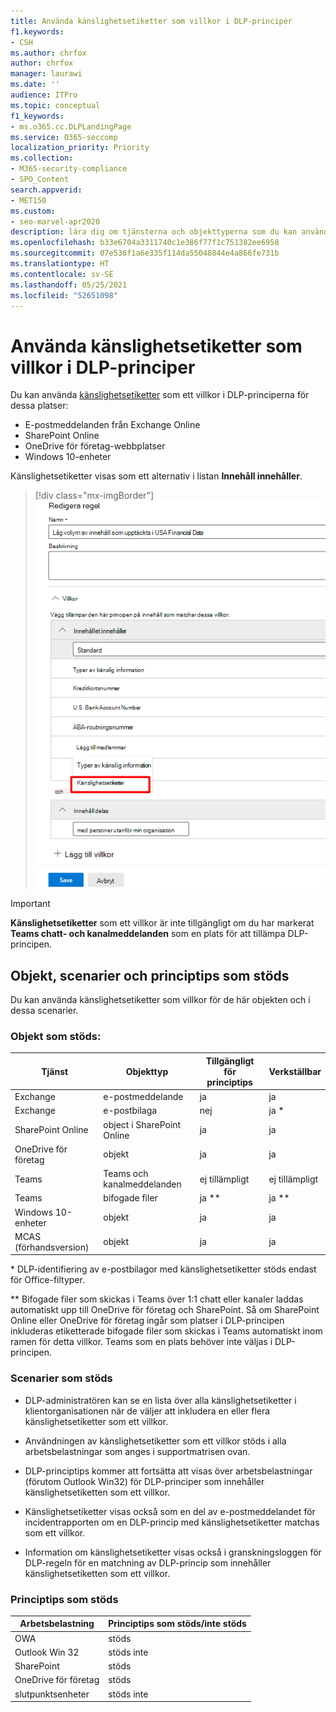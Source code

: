 ```yaml
---
title: Använda känslighetsetiketter som villkor i DLP-principer
f1.keywords:
- CSH
ms.author: chrfox
author: chrfox
manager: laurawi
ms.date: ''
audience: ITPro
ms.topic: conceptual
f1_keywords:
- ms.o365.cc.DLPLandingPage
ms.service: O365-seccomp
localization_priority: Priority
ms.collection:
- M365-security-compliance
- SPO_Content
search.appverid:
- MET150
ms.custom:
- seo-marvel-apr2020
description: lära dig om tjänsterna och objekttyperna som du kan använda känslighetsetiketter som villkor i DLP-principer
ms.openlocfilehash: b33e6704a3311740c1e386f77f1c751382ee6958
ms.sourcegitcommit: 07e536f1a6e335f114da55048844e4a866fe731b
ms.translationtype: HT
ms.contentlocale: sv-SE
ms.lasthandoff: 05/25/2021
ms.locfileid: "52651098"
---
```

# <a name="use-sensitivity-labels-as-conditions-in-dlp-policies"></a>Använda känslighetsetiketter som villkor i DLP-principer

Du kan använda [känslighetsetiketter](sensitivity-labels.md) som ett villkor i DLP-principerna för dessa platser:

- E-postmeddelanden från Exchange Online
- SharePoint Online
- OneDrive för företag-webbplatser
- Windows 10-enheter

Känslighetsetiketter visas som ett alternativ i listan **Innehåll innehåller**.

> [!div class="mx-imgBorder"]
> ![känslighetsetikett som ett villkor](../media/dlp-sensitivity-label-as-a-condition.png)

> [!IMPORTANT]
> **Känslighetsetiketter** som ett villkor är inte tillgängligt om du har markerat **Teams chatt- och kanalmeddelanden** som en plats för att tillämpa DLP-principen.


## <a name="supported-items-scenarios-and-policy-tips"></a>Objekt, scenarier och principtips som stöds

Du kan använda känslighetsetiketter som villkor för de här objekten och i dessa scenarier.

### <a name="supported-items"></a>Objekt som stöds:

|Tjänst  |Objekttyp  |Tillgängligt för principtips  |Verkställbar  |
|---------|---------|---------|---------|
|Exchange    |e-postmeddelande         |ja         |ja         |
|Exchange    |e-postbilaga         |nej         |ja *         |
|SharePoint Online     |object i SharePoint Online         |ja         |ja         |
|OneDrive för företag     |objekt         |ja         |ja         |
|Teams     |Teams och kanalmeddelanden         |ej tillämpligt         |ej tillämpligt         |
|Teams     |bifogade filer         |ja **         |ja **         |
|Windows 10-enheter     |objekt         |ja         |ja         |
|MCAS (förhandsversion) |objekt         |ja         |ja         |

\* DLP-identifiering av e-postbilagor med känslighetsetiketter stöds endast för Office-filtyper.

\** Bifogade filer som skickas i Teams över 1:1 chatt eller kanaler laddas automatiskt upp till OneDrive för företag och SharePoint. Så om SharePoint Online eller OneDrive för företag ingår som platser i DLP-principen inkluderas etiketterade bifogade filer som skickas i Teams automatiskt inom ramen för detta villkor. Teams som en plats behöver inte väljas i DLP-principen.

### <a name="supported-scenarios"></a>Scenarier som stöds

- DLP-administratören kan se en lista över alla känslighetsetiketter i klientorganisationen när de väljer att inkludera en eller flera känslighetsetiketter som ett villkor.

- Användningen av känslighetsetiketter som ett villkor stöds i alla arbetsbelastningar som anges i supportmatrisen ovan.

- DLP-principtips kommer att fortsätta att visas över arbetsbelastningar (förutom Outlook Win32) för DLP-principer som innehåller känslighetsetiketten som ett villkor.

- Känslighetsetiketter visas också som en del av e-postmeddelandet för incidentrapporten om en DLP-princip med känslighetsetiketter matchas som ett villkor.

- Information om känslighetsetiketter visas också i granskningsloggen för DLP-regeln för en matchning av DLP-princip som innehåller känslighetsetiketten som ett villkor.


### <a name="support-policy-tips"></a>Principtips som stöds


|Arbetsbelastning  |Principtips som stöds/inte stöds  |
|---------|---------|
|OWA |    stöds     |
|Outlook Win 32    |  stöds inte       |
|SharePoint   |   stöds      |
|OneDrive för företag    |    stöds     |
|slutpunktsenheter   |  stöds inte       |
